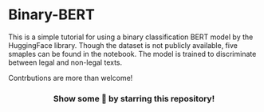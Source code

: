 # Binary-BERT
This is a simple tutorial for using a binary classification BERT model by the HuggingFace library.
Though the dataset is not publicly available, five smaples can be found in the notebook. 
The model is trained to discriminate between legal and non-legal texts. 

Contrbutions are more than welcome!


<div align="center">

### Show some 💚 by starring this repository!

</div>
